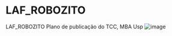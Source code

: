 # LAF_ROBOZITO
LAF_ROBOZITO
Plano de publicação do TCC, MBA Usp
![image](https://github.com/user-attachments/assets/6992a2e0-30dc-4c99-b6df-5a8cf0b9fbd7)
